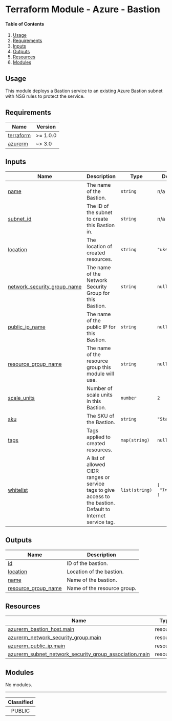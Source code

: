 # Terraform Module - Azure - Bastion

#### Table of Contents

1. [Usage](#usage)
2. [Requirements](#requirements)
3. [Inputs](#inputs)
4. [Outputs](#outputs)
5. [Resources](#resources)
6. [Modules](#modules)

## Usage

This module deploys a Bastion service to an existing Azure Bastion subnet with NSG rules to protect the service.

<!-- BEGIN_TF_DOCS -->
## Requirements

| Name | Version |
|------|---------|
| <a name="requirement_terraform"></a> [terraform](#requirement\_terraform) | >= 1.0.0 |
| <a name="requirement_azurerm"></a> [azurerm](#requirement\_azurerm) | ~> 3.0 |

## Inputs

| Name | Description | Type | Default | Required |
|------|-------------|------|---------|:--------:|
| <a name="input_name"></a> [name](#input\_name) | The name of the Bastion. | `string` | n/a | yes |
| <a name="input_subnet_id"></a> [subnet\_id](#input\_subnet\_id) | The ID of the subnet to create this Bastion in. | `string` | n/a | yes |
| <a name="input_location"></a> [location](#input\_location) | The location of created resources. | `string` | `"uksouth"` | no |
| <a name="input_network_security_group_name"></a> [network\_security\_group\_name](#input\_network\_security\_group\_name) | The name of the Network Security Group for this Bastion. | `string` | `null` | no |
| <a name="input_public_ip_name"></a> [public\_ip\_name](#input\_public\_ip\_name) | The name of the public IP for this Bastion. | `string` | `null` | no |
| <a name="input_resource_group_name"></a> [resource\_group\_name](#input\_resource\_group\_name) | The name of the resource group this module will use. | `string` | `null` | no |
| <a name="input_scale_units"></a> [scale\_units](#input\_scale\_units) | Number of scale units in this Bastion. | `number` | `2` | no |
| <a name="input_sku"></a> [sku](#input\_sku) | The SKU of the Bastion. | `string` | `"Standard"` | no |
| <a name="input_tags"></a> [tags](#input\_tags) | Tags applied to created resources. | `map(string)` | `null` | no |
| <a name="input_whitelist"></a> [whitelist](#input\_whitelist) | A list of allowed CIDR ranges or service tags to give access to the bastion. Default to Internet service tag. | `list(string)` | <pre>[<br>  "Internet"<br>]</pre> | no |

## Outputs

| Name | Description |
|------|-------------|
| <a name="output_id"></a> [id](#output\_id) | ID of the bastion. |
| <a name="output_location"></a> [location](#output\_location) | Location of the bastion. |
| <a name="output_name"></a> [name](#output\_name) | Name of the bastion. |
| <a name="output_resource_group_name"></a> [resource\_group\_name](#output\_resource\_group\_name) | Name of the resource group. |

## Resources

| Name | Type |
|------|------|
| [azurerm_bastion_host.main](https://registry.terraform.io/providers/hashicorp/azurerm/latest/docs/resources/bastion_host) | resource |
| [azurerm_network_security_group.main](https://registry.terraform.io/providers/hashicorp/azurerm/latest/docs/resources/network_security_group) | resource |
| [azurerm_public_ip.main](https://registry.terraform.io/providers/hashicorp/azurerm/latest/docs/resources/public_ip) | resource |
| [azurerm_subnet_network_security_group_association.main](https://registry.terraform.io/providers/hashicorp/azurerm/latest/docs/resources/subnet_network_security_group_association) | resource |

## Modules

No modules.
<!-- END_TF_DOCS -->
_______________
| Classified  |
| :---------: |
|   PUBLIC    |
